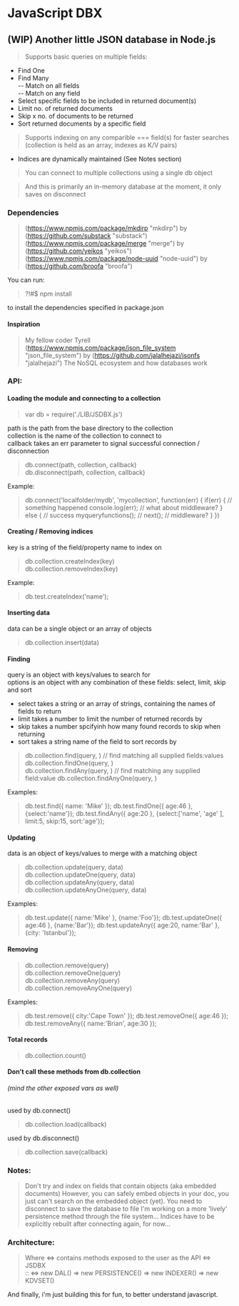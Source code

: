 # JavaScript DBX
## (WIP) Another little JSON database in Node.js

> Supports basic queries on multiple fields:  
  - Find One  
  - Find Many  
  -- Match on all fields  
  -- Match on any field
  - Select specific fields to be included in returned document(s)
  - Limit no. of returned documents
  - Skip x no. of documents to be returned
  - Sort returned documents by a specific field

> Supports indexing on any comparible === field(s) for faster searches (collection is held as an array, indexes as K/V pairs)
  - Indices are dynamically maintained (See Notes section)

> You can connect to multiple collections using a single db object

> And this is primarily an in-memory database at the moment, it only saves on disconnect

### Dependencies

> (https://www.npmjs.com/package/mkdirp "mkdirp") by (https://github.com/substack "substack")
> (https://www.npmjs.com/package/merge "merge") by (https://github.com/yeikos "yeikos")
> (https://www.npmjs.com/package/node-uuid "node-uuid") by (https://github.com/broofa "broofa")

You can run:
> ?!#$ npm install

to install the dependencies specified in package.json

#### Inspiration
> My fellow coder Tyrell
> (https://www.npmjs.com/package/json_file_system "json_file_system") by (https://github.com/jalalhejazi/jsonfs "jalalhejazi")
> The NoSQL ecosystem and how databases work

### API:

#### Loading the module and connecting to a collection

> var db = require('./LIB/JSDBX.js')

path is the path from the base directory to the collection  
collection is the name of the collection to connect to  
callback takes an err parameter to signal successful connection / disconnection
> db.connect(path, collection, callback)  
> db.disconnect(path, collection, callback)

Example:
> db.connect('localfolder/mydb', 'mycollection', function(err) {
>     if(err) { // something happened
>         console.log(err); // what about middleware?
>     } else { // success
>          myqueryfunctions(); // next(); // middleware?
>     }
> })

#### Creating / Removing indices
key is a string of the field/property name to index on  
> db.collection.createIndex(key)  
> db.collection.removeIndex(key)  

Example:
> db.test.createIndex('name');

#### Inserting data
data can be a single object or an array of objects
> db.collection.insert(data)  

#### Finding
query is an object with keys/values to search for  
options is an object with any combination of these fields: select, limit, skip and sort
- select takes a string or an array of strings, containing the names of fields to return
- limit takes a number to limit the number of returned records by
- skip takes a number spcifyinh how many found records to skip when returning
- sort takes a string name of the field to sort records by
> db.collection.find(query, <options>)  // find matching all supplied fields:values
> db.collection.findOne(query, <options>)  
> db.collection.findAny(query, <options>)  // find matching any supplied field:value
> db.collection.findAnyOne(query, <options>)  

Examples:
> db.test.find({ name: 'Mike' });
> db.test.findOne({ age:46 }, {select:'name'});
> db.test.findAny({ age:20 }, {select:['name', 'age' ], limit:5, skip:15, sort:'age'});

#### Updating
data is an object of keys/values to merge with a matching object  
> db.collection.update(query, data)  
> db.collection.updateOne(query, data)  
> db.collection.updateAny(query, data)  
> db.collection.updateAnyOne(query, data)  

Examples:
> db.test.update({ name:'Mike' }, {name:'Foo'});
> db.test.updateOne({ age:46 }, {name:'Bar'});
> db.test.updateAny({ age:20, name:'Bar' }, {city: 'Istanbul'});

#### Removing
> db.collection.remove(query)  
> db.collection.removeOne(query)  
> db.collection.removeAny(query)  
> db.collection.removeAnyOne(query)  

Examples:
> db.test.remove({ city:'Cape Town' });
> db.test.removeOne({ age:46 });
> db.test.removeAny({ name:'Brian', age:30 });

#### Total records
> db.collection.count()  

#### Don't call these methods from db.collection
###### (mind the other exposed vars as well)
used by db.connect()  
> db.collection.load(callback)  

used by db.disconnect()  
> db.collection.save(callback)  

### Notes:
> Don't try and index on fields that contain objects (aka embedded documents)
> However, you can safely embed objects in your doc, you just can't search on the embedded object (yet).
> You need to disconnect to save the database to file
> I'm working on a more 'lively' persistence method through the file system...
> Indices have to be explicitly rebuilt after connecting again, for now...

### Architecture:
> Where <=> contains methods exposed to the user as the API
> <=> JSDBX  
>     :: <=> new DAL() => new PERSISTENCE() => new INDEXER() => new KDVSET()  

And finally, i'm just building this for fun, to better understand javascript.
